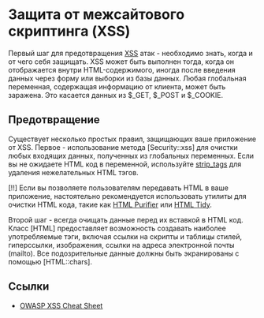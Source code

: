 # Защита от межсайтового скриптинга (XSS)

Первый шаг для предотвращения [XSS](http://ru.wikipedia.org/wiki/Xss) атак - необходимо знать, когда и от чего себя защищать. XSS может быть выполнен тогда, когда он отображается внутри HTML-содержимого, иногда после введения данных через форму или выборки из базы данных. Любая глобальная переменная, содержащая информацию от клиента, может быть заражена. Это касается данных из $_GET, $_POST и $_COOKIE.

## Предотвращение

Существует несколько простых правил, защищающих ваше приложение от XSS. Первое - использование метода [Security::xss] для очистки любых входящих данных, полученных из глобальных переменных. Если вы не ожидаете HTML код в переменной, используйте [strip_tags](http://php.net/strip_tags) для удаления нежелательных HTML тэгов.

[!!] Если вы позволяете пользователям передавать HTML в ваше приложение, настоятельно рекомендуется использовать утилиты для очистки HTML кода, такие как [HTML Purifier](http://htmlpurifier.org/) или [HTML Tidy](http://php.net/tidy). 

Второй шаг - всегда очищать данные перед их вставкой в HTML код. Класс [HTML] предоставляет возможность создавать наиболее употребляемые тэги, включая ссылки на скрипты и таблицы стилей, гиперссылки, изображения, ссылки на адреса электронной почты (mailto). Все подозрительные данные должны быть экранированы с помощью [HTML::chars].

## Ссылки

* [OWASP XSS Cheat Sheet](http://www.owasp.org/index.php/XSS_(Cross_Site_Scripting)_Prevention_Cheat_Sheet)
